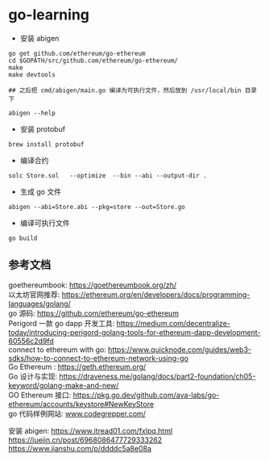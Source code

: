 # go-learning  
- 安装 abigen  
```shell
go get github.com/ethereum/go-ethereum
cd $GOPATH/src/github.com/ethereum/go-ethereum/
make
make devtools

## 之后把 cmd/abigen/main.go 编译为可执行文件，然后放到 /usr/local/bin 目录下

abigen --help
```

- 安装 protobuf  
```
brew install protobuf
```

- 编译合约  
```shell
solc Store.sol   --optimize  --bin --abi --output-dir .
```

- 生成 go 文件  
```shell
abigen --abi=Store.abi --pkg=store --out=Store.go
```

- 编译可执行文件  
```shell
go build
```

## 参考文档 
goethereumbook: https://goethereumbook.org/zh/  
以太坊官网推荐: https://ethereum.org/en/developers/docs/programming-languages/golang/  
go 源码: https://github.com/ethereum/go-ethereum  
Perigord 一款 go dapp 开发工具: https://medium.com/decentralize-today/introducing-perigord-golang-tools-for-ethereum-dapp-development-60556c2d9fd  
connect to ethereum with go: https://www.quicknode.com/guides/web3-sdks/how-to-connect-to-ethereum-network-using-go  
Go Ethereum : https://geth.ethereum.org/  
Go 设计与实现: https://draveness.me/golang/docs/part2-foundation/ch05-keyword/golang-make-and-new/  
GO Ethereum 接口: https://pkg.go.dev/github.com/ava-labs/go-ethereum/accounts/keystore#NewKeyStore  
go 代码样例网站: www.codegrepper.com/  

安装 abigen: 
https://www.itread01.com/fxlpq.html   
https://juejin.cn/post/6968086477729333262  
https://www.jianshu.com/p/ddddc5a8e08a  